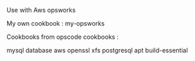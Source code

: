Use with Aws opsworks

My own cookbook : 
my-opsworks

Cookbooks from opscode cookbooks :

mysql
database
aws
openssl
xfs
postgresql
apt
build-essential
